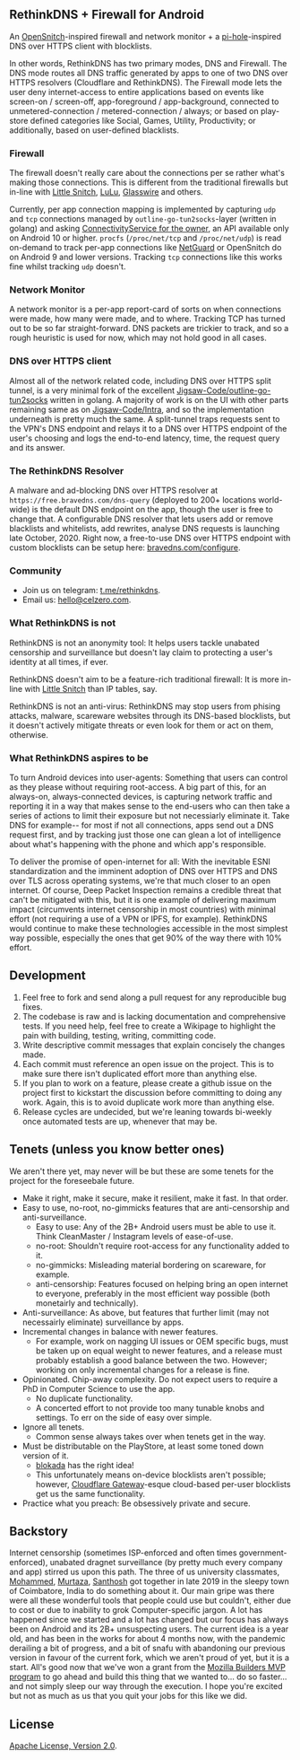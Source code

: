 ## RethinkDNS + Firewall for Android

An [OpenSnitch](https://github.com/evilsocket/opensnitch)-inspired firewall and network monitor + a [pi-hole](https://github.com/pi-hole/pi-hole)-inspired DNS over HTTPS client with blocklists.

In other words, RethinkDNS has two primary modes, DNS and Firewall. The DNS mode routes all DNS traffic generated by apps to one of two DNS over HTTPS resolvers (Cloudflare and RethinkDNS). The Firewall mode lets the user deny internet-access to entire applications based on events like screen-on / screen-off, app-foreground / app-background, connected to unmetered-connection / metered-connection / always; or based on play-store defined categories like Social, Games, Utility, Productivity; or additionally, based on user-defined blacklists.

### Firewall

The firewall doesn't really care about the connections per se rather what's making those connections. This is different from the traditional firewalls but in-line with [Little Snitch](https://www.obdev.at/products/littlesnitch/index.html), [LuLu](https://objective-see.com/products/lulu.html), [Glasswire](https://glasswire.com/) and others.

Currently, per app connection mapping is implemented by capturing `udp` and `tcp` connections managed by `outline-go-tun2socks`-layer (written in golang) and asking [ConnectivityService for the owner](https://developer.android.com/about/versions/10/privacy/changes#proc-net-filesystem), an API available only on Android 10 or higher. `procfs` (`/proc/net/tcp` and `/proc/net/udp`) is read on-demand to track per-app connections like [NetGuard](https://github.com/M66B/NetGuard/) or OpenSnitch do on Android 9 and lower versions. Tracking `tcp` connections like this works fine whilst tracking `udp` doesn't.

### Network Monitor

A network monitor is a per-app report-card of sorts on when connections were made, how many were made, and to where. Tracking TCP has turned out to be so far straight-forward. DNS packets are trickier to track, and so a rough heuristic is used for now, which may not hold good in all cases.

### DNS over HTTPS client

Almost all of the network related code, including DNS over HTTPS split tunnel, is a very minimal fork of the excellent [Jigsaw-Code/outline-go-tun2socks](https://github.com/Jigsaw-Code/outline-go-tun2socks) written in golang. A majority of work is on the UI with other parts remaining same as on [Jigsaw-Code/Intra](https://github.com/Jigsaw-Code/Intra/), and so the implementation underneath is pretty much the same. A split-tunnel traps requests sent to the VPN's DNS endpoint and relays it to a DNS over HTTPS endpoint of the user's choosing and logs the end-to-end latency, time, the request query and its answer.

### The RethinkDNS Resolver

A malware and ad-blocking DNS over HTTPS resolver at `https://free.bravedns.com/dns-query` (deployed to 200+ locations world-wide) is the default DNS endpoint on the app, though the user is free to change that. A configurable DNS resolver that lets users add or remove blacklists and whitelists, add rewrites, analyse DNS requests is launching late October, 2020. Right now, a free-to-use DNS over HTTPS endpoint with custom blocklists can be setup here: [bravedns.com/configure](https://bravedns.com/configure).

### Community
- Join us on telegram: [t.me/rethinkdns](https://t.me/rethinkdns).
- Email us: [hello@celzero.com](mailto:hello@celzero.com).

### What RethinkDNS is not

RethinkDNS is not an anonymity tool: It helps users tackle unabated censorship and surveillance but doesn't lay claim to protecting a user's identity at all times, if ever.

RethinkDNS doesn't aim to be a feature-rich traditional firewall: It is more in-line with [Little Snitch](https://www.obdev.at/products/littlesnitch/index.html) than IP tables, say.

RethinkDNS is not an anti-virus: RethinkDNS may stop users from phising attacks, malware, scareware websites through its DNS-based blocklists, but it doesn't actively mitigate threats or even look for them or act on them, otherwise.

### What RethinkDNS aspires to be

To turn Android devices into user-agents: Something that users can control as they please without requiring root-access. A big part of this, for an always-on, always-connected devices, is capturing network traffic and reporting it in a way that makes sense to the end-users who can then take a series of actions to limit their exposure but not necessiarly eliminate it. Take DNS for example-- for most if not all connections, apps send out a DNS request first, and by tracking just those one can glean a lot of intelligence about what's happening with the phone and which app's responsible.

To deliver the promise of open-internet for all: With the inevitable ESNI standardization and the imminent adoption of DNS over HTTPS and DNS over TLS across operating systems, we're that much closer to an open internet. Of course, Deep Packet Inspection remains a credible threat that can't be mitigated with this, but it is one example of delivering maximum impact (circumvents internet censorship in most countries) with minimal effort (not requiring a use of a VPN or IPFS, for example). RethinkDNS would continue to make these technologies accessible in the most simplest way possible, especially the ones that get 90% of the way there with 10% effort.

## Development
1. Feel free to fork and send along a pull request for any reproducible bug fixes.
  1. The codebase is raw and is lacking documentation and comprehensive tests. If you need help, feel free to create a Wikipage to highlight the pain with building, testing, writing, committing code.
  2. Write descriptive commit messages that explain concisely the changes made. 
  3. Each commit must reference an open issue on the project. This is to make sure there isn't duplicated effort more than anything else.
2. If you plan to work on a feature, please create a github issue on the project first to kickstart the discussion before committing to doing any work. Again, this is to avoid duplicate work more than anything else. 
3. Release cycles are undecided, but we're leaning towards bi-weekly once automated tests are up, whenever that may be.

## Tenets (unless you know better ones)
We aren't there yet, may never will be but these are some tenets for the project for the foreseebale future.

- Make it right, make it secure, make it resilient, make it fast. In that order.
- Easy to use, no-root, no-gimmicks features that are anti-censorship and anti-surveillance.
  - Easy to use: Any of the 2B+ Android users must be able to use it. Think CleanMaster / Instagram levels of ease-of-use. 
  - no-root: Shouldn't require root-access for any functionality added to it.
  - no-gimmicks: Misleading material bordering on scareware, for example.
  - anti-censorship: Features focused on helping bring an open internet to everyone, preferably in the most efficient way possible (both monetairly and technically).
 - Anti-surveillance: As above, but features that further limit (may not necessairly eliminate) surveillance by apps.
- Incremental changes in balance with newer features.
  - For example, work on nagging UI issues or OEM specific bugs, must be taken up on equal weight to newer features, and a release must probably establish a good balance between the two. However; working on only incremental changes for a release is fine.
- Opinionated. Chip-away complexity. Do not expect users to require a PhD in Computer Science to use the app.
  - No duplicate functionality.
  - A concerted effort to not provide too many tunable knobs and settings. To err on the side of easy over simple.
- Ignore all tenets.
  - Common sense always takes over when tenets get in the way.
- Must be distributable on the PlayStore, at least some toned down version of it. 
  - [blokada](https://github.com/blokadaorg/blokada) has the right idea!
  - This unfortunately means on-device blocklists aren't possible; however, [Cloudflare Gateway](https://www.cloudflare.com/teams-gateway/)-esque cloud-based per-user blocklists get us the same functionality.
- Practice what you preach: Be obsessively private and secure.

## Backstory
Internet censorship (sometimes ISP-enforced and often times government-enforced), unabated dragnet surveillance (by pretty much every company and app) stirred us upon this path. The three of us university classmates, [Mohammed](https://www.linkedin.com/in/hussain-mohammed-2525a626/), [Murtaza](https://www.linkedin.com/in/murtaza-aliakbar/), [Santhosh](https://www.linkedin.com/in/santhosh-ponnusamy-2b781244/) got together in late 2019 in the sleepy town of Coimbatore, India to do something about it. Our main gripe was there were all these wonderful tools that people could use but couldn't, either due to cost or due to inability to grok Computer-specific jargon. A lot has happened since we started and a lot has changed but our focus has always been on Android and its 2B+ unsuspecting users. The current idea is a year old, and has been in the works for about 4 months now, with the pandemic derailing a bit of progress, and a bit of snafu with abandoning our previous version in favour of the current fork, which we aren't proud of yet, but it is a start. All's good now that we've won a grant from the [Mozilla Builders MVP program](https://builders.mozilla.community/) to go ahead and build this thing that we wanted to... do so faster... and not simply sleep our way through the execution. I hope you're excited but not as much as us that you quit your jobs for this like we did.

## License

[Apache License, Version 2.0](https://www.apache.org/licenses/LICENSE-2.0).

